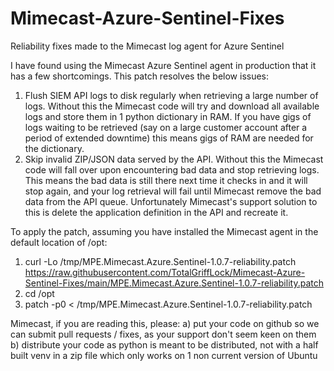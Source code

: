# Mimecast-Azure-Sentinel-Fixes
Reliability fixes made to the Mimecast log agent for Azure Sentinel

I have found using the Mimecast Azure Sentinel agent in production that it has a few shortcomings. This patch resolves the below issues:

1. Flush SIEM API logs to disk regularly when retrieving a large number of logs. Without this the Mimecast code will try and download all available logs and store them in 1 python dictionary in RAM. If you have gigs of logs waiting to be retrieved (say on a large customer account after a period of extended downtime) this means gigs of RAM are needed for the dictionary.
2. Skip invalid ZIP/JSON data served by the API. Without this the Mimecast code will fall over upon encountering bad data and stop retrieving logs. This means the bad data is still there next time it checks in and it will stop again, and your log retrieval will fail until Mimecast remove the bad data from the API queue. Unfortunately Mimecast's support solution to this is delete the application definition in the API and recreate it.

To apply the patch, assuming you have installed the Mimecast agent in the default location of /opt:

1. curl -Lo /tmp/MPE.Mimecast.Azure.Sentinel-1.0.7-reliability.patch https://raw.githubusercontent.com/TotalGriffLock/Mimecast-Azure-Sentinel-Fixes/main/MPE.Mimecast.Azure.Sentinel-1.0.7-reliability.patch 
2. cd /opt
3. patch -p0 < /tmp/MPE.Mimecast.Azure.Sentinel-1.0.7-reliability.patch

Mimecast, if you are reading this, please:
  a) put your code on github so we can submit pull requests / fixes, as your support don't seem keen on them
  b) distribute your code as python is meant to be distributed, not with a half built venv in a zip file which only works on 1 non current version of Ubuntu
